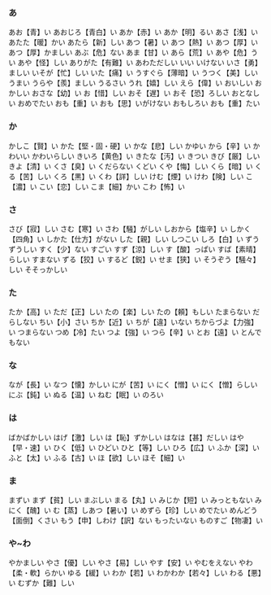### あ
あお【青】い
あおじろ【青白】い
あか【赤】い
あか【明】るい
あさ【浅】い
あたた【暖】かい
あたら【新】しい
あつ【暑】い
あつ【熱】い
あつ【厚】い
あつ【厚】かましい
あぶ【危】ない
あま【甘】い
あら【荒】い
あや【危】うい
あや【怪】しい
ありがた【有難】い
あわただしい
いい
いけない
いさ【勇】ましい
いそが【忙】しい
いた【痛】い
うすぐら【薄暗】い
うつく【美】しい
うまい
うらや【羨】ましい
うるさい
うれ【嬉】しい
えら【偉】い
おいしい
おかしい
おさな【幼】い
お【惜】しい
おそ【遅】い
おそ【恐】ろしい
おとなしい
おめでたい
おも【重】い
おも【思】いがけない
おもしろい
おも【重】たい


### か
かしこ【賢】い
かた【堅・固・硬】い
かな【悲】しい
かゆい
から【辛】い
かわいい
かわいらしい
きいろ【黄色】い
きたな【汚】い
きつい
きび【厳】しい
きよ【清】い
くさ【臭】い
くだらない
くどい
くや【悔】しい
くら【暗】い
くる【苦】しい
くろ【黒】い
くわ【詳】しい
けむ【煙】い
けわ【険】しい
こ【濃】い
こい【恋】しい
こま【細】かい
こわ【怖】い

### さ
さび【寂】しい
さむ【寒】い
さわ【騒】がしい
しおから【塩辛】い
しかく【四角】い
しかた【仕方】がない
した【親】しい
しつこい
しろ【白】い
ずうずうしい
すく【少】ない
すごい
すず【涼】しい
す【酸】っぱい
すば【素晴】らしい
すまない
ずる【狡】い
するど【鋭】い
せま【狭】い
そうぞう【騒々】しい
そそっかしい

### た
たか【高】い
ただ【正】しい
たの【楽】しい
たの【頼】もしい
たまらない
だらしない
ちい【小】さい
ちか【近】い
ちが【違】いない
ちからづよ【力強】い
つまらない
つめ【冷】たい
つよ【強】い
つら【辛】い
とお【遠】い
とんでもない


### な
なが【長】い
なつ【懐】かしい
にが【苦】い
にく【憎】い
にく【憎】らしい
にぶ【鈍】い
ぬる【温】い
ねむ【眠】い
のろい


### は
ばかばかしい
はげ【激】しい
は【恥】ずかしい
はなは【甚】だしい
はや【早・速】い
ひく【低】い
ひどい
ひと【等】しい
ひろ【広】い
ふか【深】い
ふと【太】い
ふる【古】い
ほ【欲】しい
ほそ【細】い


### ま
まずい
まず【貧】しい
まぶしい
まる【丸】い
みじか【短】い
みっともない
みにく【醜】い
む【蒸】しあつ【暑い】い
めずら【珍】しい
めでたい
めんどう【面倒】くさい
もう【申】しわけ【訳】ない
もったいない
ものすご【物凄】い

### や~わ
やかましい
やさ【優】しい
やさ【易】しい
やす【安】い
やむをえない
やわ【柔・軟】らかい
ゆる【緩】い
わか【若】い
わかわか【若々】しい
わる【悪】い
むずか【難】しい
